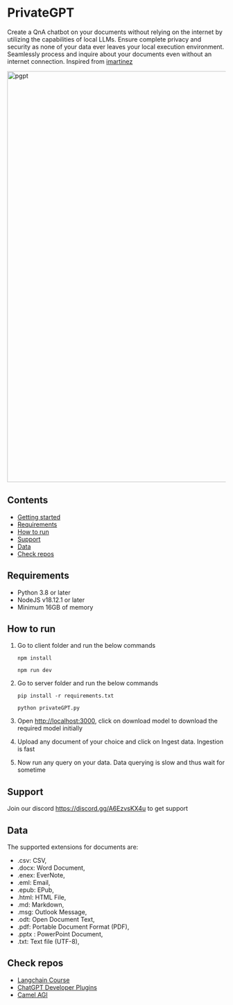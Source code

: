# PrivateGPT

Create a QnA chatbot on your documents without relying on the internet by utilizing the capabilities of local LLMs. Ensure complete privacy and security as none of your data ever leaves your local execution environment. Seamlessly process and inquire about your documents even without an internet connection. Inspired from [imartinez](https://github.com/imartinez)

<img width="948" alt="pgpt" src="https://github.com/SamurAIGPT/privateGPT/assets/4326215/76e24cd4-a890-4253-bb87-098c4f1328fd">

## Contents

* [Getting started](#getting-started)
* [Requirements](#requirements)
* [How to run](#how-to-run)
* [Support](#support)
* [Data](#data)
* [Check repos](#check-repos)

## Requirements

* Python 3.8 or later
* NodeJS v18.12.1 or later
* Minimum 16GB of memory

## How to run

1. Go to client folder and run the below commands

   ```shell
   npm install   
   ```

   ```shell
   npm run dev
   ```

2. Go to server folder and run the below commands

   ```shell
   pip install -r requirements.txt
   ```

   ```shell
   python privateGPT.py
   ```

3. Open <http://localhost:3000>, click on download model to download the required model initially

4. Upload any document of your choice and click on Ingest data. Ingestion is fast

5. Now run any query on your data. Data querying is slow and thus wait for sometime

## Support

Join our discord <https://discord.gg/A6EzvsKX4u> to get support

## Data

The supported extensions for documents are:

* .csv: CSV,
* .docx: Word Document,
* .enex: EverNote,
* .eml: Email,
* .epub: EPub,
* .html: HTML File,
* .md: Markdown,
* .msg: Outlook Message,
* .odt: Open Document Text,
* .pdf: Portable Document Format (PDF),
* .pptx : PowerPoint Document,
* .txt: Text file (UTF-8),

## Check repos

* [Langchain Course](https://github.com/SamurAIGPT/langchain-course)
* [ChatGPT Developer Plugins](https://github.com/SamurAIGPT/ChatGPT-Developer-Plugins)
* [Camel AGI](https://github.com/SamurAIGPT/Camel-AutoGPT)
